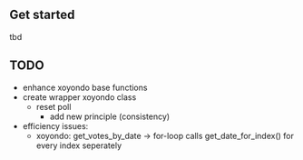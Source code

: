 ## Get started
tbd

## TODO
- enhance xoyondo base functions
- create wrapper xoyondo class
    - reset poll
        - add new principle (consistency)
- efficiency issues:
    - xoyondo: get_votes_by_date -> for-loop calls get_date_for_index() for every index seperately